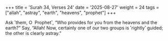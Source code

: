 +++
title = 'Surah 34, Verses 24'
date = '2025-08-27'
weight = 24
tags = ["allah", "astray", "earth", "heavens", "prophet"]
+++

Ask ˹them, O  Prophet˺, “Who provides for you from the heavens and the earth?” Say, “Allah! Now, certainly one of our two groups is ˹rightly˺ guided; the other is clearly astray.”